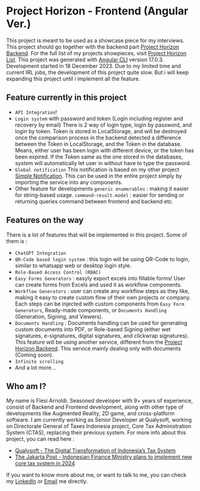# Project Horizon - Frontend (Angular Ver.)

This project is meant to be used as a showcase piece for my interviews. This project should go together with the backend part [Project Horizon Backend](https://github.com/roybookmaker/ProjectHorizon.Backend.NET).
For the full list of my projects showpieces, visit [Project Horizon List](https://github.com/stars/roybookmaker/lists/project-horizon).
This project was generated with [Angular CLI](https://github.com/angular/angular-cli) version 17.0.3.
Development started in 18 December 2023. Due to my limited time and current IRL jobs, the development of this project quite slow. But i will keep expanding this project until i implement all the feature.

## Feature currently in this project

- `API Integration`!
- `Login system` with password and token (Login including register and recovery by email)
There is 2 way of login type, login by password, and login by token. Token is stored in LocalStorage, and will be destroyed once the comparison process in the backend detected a difference between the Token in LocalStorage, and the Token in the database. Means, either user has been login with different device, or the token has been expired. If the Token same as the one stored in the databases, system will automatically let user in without have to type the password.
- `Global notification`
This notification is based on my other project [Simple Notification](https://github.com/roybookmaker/Simple-Notification). This can be used in the entire project simply by importing the service into any components.
- Other feature for developments
`generic enumerables` : making it easier for string-based usage.
`command-result.model` : easier for sending or returning queries command between frontend and backend
etc.

## Features on the way

There is a lot of features that will be implemented in this project. Some of them is :
- `ChatGPT Integration`
- `QR-Code based login system` : this login will be using QR-Code to login, similar to whatsapp web or desktop login style.
- `Role-Based Access Control (RBAC)`
- `Easy Forms Generators` : easyly export excels into fillable forms! User can create forms from Excels and used it as workflow components.
- `Workflow Generators` : user can create any workflow steps as they like, making it easy to create custom flow of their own projects or company. Each steps can be injected with custom components from `Easy Form Generators`, Ready-made components, or `Documents Handling` (Generation, Signing, and Viewers).
- `Documents Handling` : Documents handling can be used for generating custom documents into PDF, or Role-based Signing (either wet signatures, e-signatures, digital signatures, and clickwrap signatures). This feature will be using another service, different from the [Project Horizon Backend](https://github.com/roybookmaker/ProjectHorizon.Backend.NET). This service mainly dealing only with documents (Coming soon).
- `Infinite scrolling`
- And a lot more...

## Who am I?

My name is Flesi Arnoldi. Seasoned developer with 9+ years of experience, consist of Backend and Frontend development, along with other type of developments like Augmented Reality, 2D game, and cross-platform software.
I am currently working as Senior Developer at Qualysoft, working on Directorate General of Taxes Indonesia project, Core Tax Administration System (CTAS), replacing their previous system.
For more info about this project, you can read here :
- [Qualysoft - The Digital Transformation of Indonesia’s Tax System](https://qualysoft.com/en/references/digital-transformation-indonesia-tax-system)
- [The Jakarta Post - Indonesian Finance Ministry plans to implement new core tax system in 2024](https://www.thejakartapost.com/business/2023/11/02/indonesian-finance-ministry-plans-to-implement-new-core-tax-system-in-2024.html)

If you want to know more about me, or want to talk to me, you can check my [LinkedIn](https://www.linkedin.com/in/flesi-arnoldi-7b2465211/) or [Email](flesi.arnoldi@gmail.com) me directly.
